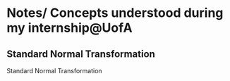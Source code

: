 # Notes/ Concepts understood during my internship@UofA

## Standard Normal Transformation
Standard Normal Transformation